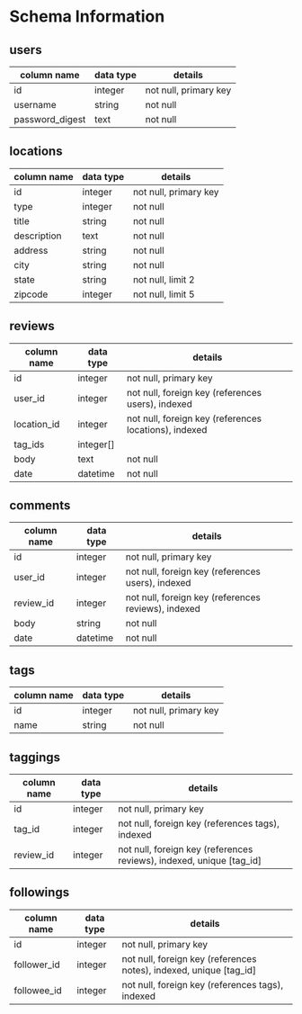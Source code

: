 # Schema Information

## users
column name     | data type | details
----------------|-----------|-----------------------
id              | integer   | not null, primary key
username        | string    | not null
password_digest | text      | not null


## locations
column name | data type | details
------------|-----------|-----------------------
id          | integer   | not null, primary key
type        | integer   | not null
title       | string    | not null
description | text      | not null
address     | string    | not null
city        | string    | not null
state       | string    | not null, limit 2
zipcode     | integer   | not null, limit 5


## reviews
column name | data type | details
------------|-----------|-----------------------
id          | integer   | not null, primary key
user_id     | integer   | not null, foreign key (references users), indexed
location_id | integer   | not null, foreign key (references locations), indexed
tag_ids     | integer[] |
body        | text      | not null
date        | datetime  | not null

## comments
column name     | data type | details
----------------|-----------|-----------------------
id              | integer   | not null, primary key
user_id         | integer   | not null, foreign key (references users), indexed
review_id       | integer   | not null, foreign key (references reviews), indexed
body            | string    | not null
date            | datetime  | not null

## tags
column name | data type | details
------------|-----------|-----------------------
id          | integer   | not null, primary key
name        | string    | not null

## taggings
column name | data type | details
------------|-----------|-----------------------
id          | integer   | not null, primary key
tag_id      | integer   | not null, foreign key (references tags), indexed
review_id   | integer   | not null, foreign key (references reviews), indexed, unique [tag_id]

## followings
column name | data type | details
------------|-----------|-----------------------
id          | integer   | not null, primary key
follower_id | integer   | not null, foreign key (references notes), indexed, unique [tag_id]
followee_id | integer   | not null, foreign key (references tags), indexed
